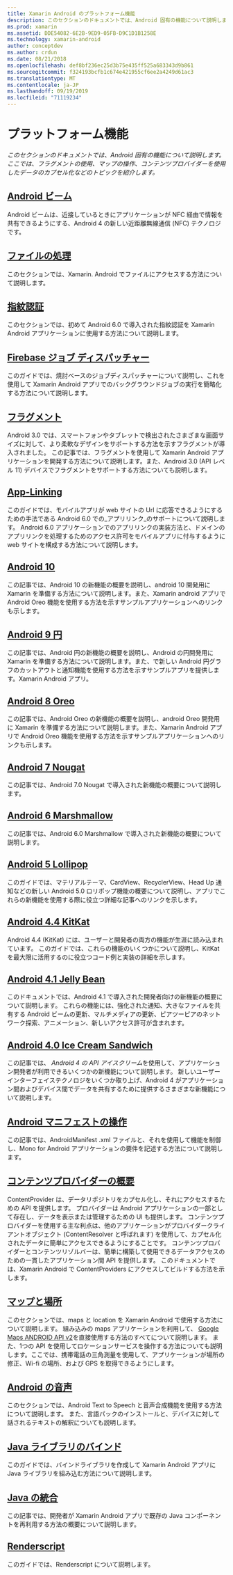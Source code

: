 ```yaml
---
title: Xamarin Android のプラットフォーム機能
description: このセクションのドキュメントでは、Android 固有の機能について説明します。 ここでは、フラグメントの使用、マップの操作、コンテンツプロバイダーを使用したデータのカプセル化などのトピックを紹介します。
ms.prod: xamarin
ms.assetid: DDE54082-6E2B-9ED9-05FB-D9C1D1B1258E
ms.technology: xamarin-android
author: conceptdev
ms.author: crdun
ms.date: 08/21/2018
ms.openlocfilehash: def8bf236ec25d3b75e435ff525a683343d9b861
ms.sourcegitcommit: f324193bcfb1c674e421955cf6ee2a4249d61ac3
ms.translationtype: MT
ms.contentlocale: ja-JP
ms.lasthandoff: 09/19/2019
ms.locfileid: "71119234"
---
```

# <a name="platform-features"></a>プラットフォーム機能

_このセクションのドキュメントでは、Android 固有の機能について説明します。ここでは、フラグメントの使用、マップの操作、コンテンツプロバイダーを使用したデータのカプセル化などのトピックを紹介します。_

## <a name="android-beamandroidplatformandroid-beammd"></a>[Android ビーム](~/android/platform/android-beam.md)

Android ビームは、近接しているときにアプリケーションが NFC 経由で情報を共有できるようにする、Android 4 の新しい近距離無線通信 (NFC) テクノロジです。

## <a name="working-with-filesandroidplatformfilesindexmd"></a>[ファイルの処理](~/android/platform/files/index.md)

このセクションでは、Xamarin. Android でファイルにアクセスする方法について説明します。

## <a name="fingerprint-authenticationandroidplatformfingerprint-authenticationindexmd"></a>[指紋認証](~/android/platform/fingerprint-authentication/index.md)

このセクションでは、初めて Android 6.0 で導入された指紋認証を Xamarin Android アプリケーションに使用する方法について説明します。

## <a name="firebase-job-dispatcherandroidplatformfirebase-job-dispatchermd"></a>[Firebase ジョブ ディスパッチャー](~/android/platform/firebase-job-dispatcher.md)

このガイドでは、焼討ベースのジョブディスパッチャーについて説明し、これを使用して Xamarin Android アプリでのバックグラウンドジョブの実行を簡略化する方法について説明します。

## <a name="fragmentsandroidplatformfragmentsindexmd"></a>[フラグメント](~/android/platform/fragments/index.md)

Android 3.0 では、スマートフォンやタブレットで検出されたさまざまな画面サイズに対して、より柔軟なデザインをサポートする方法を示すフラグメントが導入されました。 この記事では、フラグメントを使用して Xamarin Android アプリケーションを開発する方法について説明します。また、Android 3.0 (API レベル 11) デバイスでフラグメントをサポートする方法についても説明します。

## <a name="app-linkingandroidplatformapp-linkingmd"></a>[App-Linking](~/android/platform/app-linking.md)

このガイドでは、モバイルアプリが web サイトの Url に応答できるようにするための手法である Android 6.0 での_アプリリンク_のサポートについて説明します。 Android 6.0 アプリケーションでのアプリリンクの実装方法と、ドメインのアプリリンクを処理するためのアクセス許可をモバイルアプリに付与するように web サイトを構成する方法について説明します。

## <a name="android-10androidplatformandroid-10md"></a>[Android 10](~/android/platform/android-10.md)

この記事では、Android 10 の新機能の概要を説明し、android 10 開発用に Xamarin を準備する方法について説明します。また、Xamarin android アプリで Android Oreo 機能を使用する方法を示すサンプルアプリケーションへのリンクも示します。

## <a name="android-9-pieandroidplatformpiemd"></a>[Android 9 円](~/android/platform/pie.md)

この記事では、Android 円の新機能の概要を説明し、Android の円開発用に Xamarin を準備する方法について説明します。また、で新しい Android 円グラフのカットアウトと通知機能を使用する方法を示すサンプルアプリを提供します。Xamarin Android アプリ。

## <a name="android-8-oreoandroidplatformoreomd"></a>[Android 8 Oreo](~/android/platform/oreo.md)

この記事では、Android Oreo の新機能の概要を説明し、android Oreo 開発用に Xamarin を準備する方法について説明します。また、Xamarin Android アプリで Android Oreo 機能を使用する方法を示すサンプルアプリケーションへのリンクも示します。

## <a name="android-7-nougatandroidplatformnougatmd"></a>[Android 7 Nougat](~/android/platform/nougat.md)

この記事では、Android 7.0 Nougat で導入された新機能の概要について説明します。

## <a name="android-6-marshmallowandroidplatformmarshmallowmd"></a>[Android 6 Marshmallow](~/android/platform/marshmallow.md)

この記事では、Android 6.0 Marshmallow で導入された新機能の概要について説明します。

## <a name="android-5-lollipopandroidplatformlollipopmd"></a>[Android 5 Lollipop](~/android/platform/lollipop.md)

このガイドでは、マテリアルテーマ、CardView、RecyclerView、Head Up 通知などの新しい Android 5.0 ロリポップ機能の概要について説明し、アプリでこれらの新機能を使用する際に役立つ詳細な記事へのリンクを示します。

## <a name="android-44-kitkatandroidplatformkitkatmd"></a>[Android 4.4 KitKat](~/android/platform/kitkat.md)

Android 4.4 (KitKat) には、ユーザーと開発者の両方の機能が生涯に読み込まれています。 このガイドでは、これらの機能のいくつかについて説明し、KitKat を最大限に活用するのに役立つコード例と実装の詳細を示します。

## <a name="android-41-jelly-beanandroidplatformjelly-beanmd"></a>[Android 4.1 Jelly Bean](~/android/platform/jelly-bean.md)

このドキュメントでは、Android 4.1 で導入された開発者向けの新機能の概要について説明します。 これらの機能には、強化された通知、大きなファイルを共有する Android ビームの更新、マルチメディアの更新、ピアツーピアのネットワーク探索、アニメーション、新しいアクセス許可が含まれます。

## <a name="android-40-ice-cream-sandwichandroidplatformice-cream-sandwichmd"></a>[Android 4.0 Ice Cream Sandwich](~/android/platform/ice-cream-sandwich.md)

この記事では、 *Android 4 の API アイスクリーム*を使用して、アプリケーション開発者が利用できるいくつかの新機能について説明します。
新しいユーザーインターフェイステクノロジをいくつか取り上げ、Android 4 がアプリケーション間およびデバイス間でデータを共有するために提供するさまざまな新機能について説明します。

## <a name="working-with-the-android-manifestandroid-manifestmd"></a>[Android マニフェストの操作](android-manifest.md)

この記事では、AndroidManifest .xml ファイルと、それを使用して機能を制御し、Mono for Android アプリケーションの要件を記述する方法について説明します。

## <a name="introduction-to-content-providersandroidplatformcontent-providersindexmd"></a>[コンテンツプロバイダーの概要](~/android/platform/content-providers/index.md)

ContentProvider は、データリポジトリをカプセル化し、それにアクセスするための API を提供します。 プロバイダーは Android アプリケーションの一部として存在し、データを表示または管理するための UI も提供します。 コンテンツプロバイダーを使用する主な利点は、他のアプリケーションがプロバイダークライアントオブジェクト (ContentResolver と呼ばれます) を使用して、カプセル化されたデータに簡単にアクセスできるようにすることです。 コンテンツプロバイダーとコンテンツリゾルバーは、簡単に構築して使用できるデータアクセスのための一貫したアプリケーション間 API を提供します。 このドキュメントでは、Xamarin Android で ContentProviders にアクセスしてビルドする方法を示します。

## <a name="maps-and-locationandroidplatformmaps-and-locationindexmd"></a>[マップと場所](~/android/platform/maps-and-location/index.md)

このセクションでは、maps と location を Xamarin Android で使用する方法について説明します。 組み込みの maps アプリケーションを利用して、 [Google Maps ANDROID API v2](https://developers.google.com/maps/documentation/android/)を直接使用する方法のすべてについて説明します。 また、1つの API を使用してロケーションサービスを操作する方法についても説明します。ここでは、携帯電話の三角測量を使用して、アプリケーションが場所の修正、Wi-fi の場所、および GPS を取得できるようにします。

## <a name="android-speechandroidplatformspeechmd"></a>[Android の音声](~/android/platform/speech.md)

このセクションでは、Android Text to Speech と音声合成機能を使用する方法について説明します。 また、言語パックのインストールと、デバイスに対して話されるテキストの解釈についても説明します。

## <a name="binding-a-java-librarybinding-java-libraryindexmd"></a>[Java ライブラリのバインド](binding-java-library/index.md)

このガイドでは、バインドライブラリを作成して Xamarin Android アプリに Java ライブラリを組み込む方法について説明します。

## <a name="java-integrationjava-integrationindexmd"></a>[Java の統合](java-integration/index.md)

この記事では、開発者が Xamarin Android アプリで既存の Java コンポーネントを再利用する方法の概要について説明します。

## <a name="renderscriptrenderscriptmd"></a>[Renderscript](renderscript.md)

このガイドでは、Renderscript について説明します。
